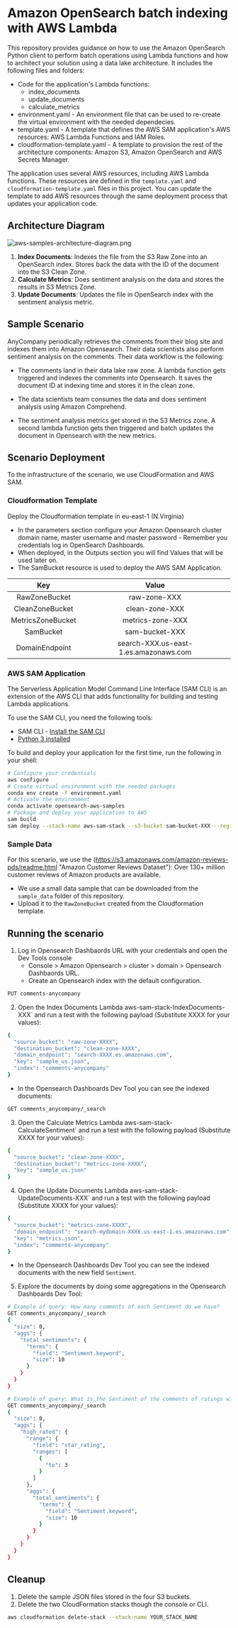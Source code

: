 # Amazon OpenSearch batch indexing with AWS Lambda
This repository provides guidance on how to use the Amazon OpenSearch Python client to perform batch operations using Lambda functions and how to architect your solution using a data lake architecture. It includes the following files and folders:

- Code for the application's Lambda functions:
    - index_documents
    - update_documents
    - calculate_metrics
- environment.yaml - An environment file that can be used to re-create the virtual environment with the needed dependecies.
- template.yaml - A template that defines the AWS SAM application's AWS resources: AWS Lambda Functions and IAM Roles.
- cloudformation-template.yaml - A template to provision the rest of the architecture components: Amazon S3, Amazon OpenSearch and AWS Secrets Manager.

The application uses several AWS resources, including AWS Lambda functions. These resources are defined in the `template.yaml` and  `cloudformation-template.yaml` files in this project. You can update the template to add AWS resources through the same deployment process that updates your application code.

## Architecture Diagram


![aws-samples-architecture-diagram.png](aws-samples-architecture-diagram.png)

1. **Index Documents**: Indexes the file from the S3 Raw Zone into an OpenSearch index. Stores back the data with the ID of the document into the S3 Clean Zone.
2. **Calculate Metrics**: Does sentiment analysis on the data and stores the results in S3 Metrics Zone.
3. **Update Documents**: Updates the file in OpenSearch index with the sentiment analysis metric.


## Sample Scenario
AnyCompany periodically retrieves the comments from their blog site and indexes them into Amazon Opensearch. Their data scientists also perform sentiment analysis on the comments. Their data workflow is the following:

- The comments land in their data lake raw zone. A lambda function gets triggered and indexes the comments into Opensearch. It saves the document ID at indexing time and stores it in the clean zone.

- The data scientists team consumes the data and does sentiment analysis using Amazon Comprehend.

- The sentiment analysis metrics get stored in the S3 Metrics zone. A second lambda function gets then triggered and batch updates the document in Opensearch with the new metrics.


## Scenario Deployment

To the infrastructure of the scenario, we use CloudFormation and AWS SAM.

### Cloudformation Template

Deploy the Cloudformation template in eu-east-1 (N.Virginia)
- In the parameters section configure your Amazon Opensearch cluster domain name, master username and master password - Remember you credentials log in OpenSearch Dashboards.
- When deployed, in the Outputs section you will find Values that will be used later on.
- The SamBucket resource is used to deploy the AWS SAM Application.

Key  | Value
:-------------: | :-------------:
RawZoneBucket  | raw-zone-XXX
CleanZoneBucket  | clean-zone-XXX
MetricsZoneBucket  | metrics-zone-XXX
SamBucket        | sam-bucket-XXX 
DomainEndpoint  | search-XXX.us-east-1.es.amazonaws.com

### AWS SAM Application

The Serverless Application Model Command Line Interface (SAM CLI) is an extension of the AWS CLI that adds functionality for building and testing Lambda applications. 

To use the SAM CLI, you need the following tools:

* SAM CLI - [Install the SAM CLI](https://docs.aws.amazon.com/serverless-application-model/latest/developerguide/serverless-sam-cli-install.html)
* [Python 3 installed](https://www.python.org/downloads/)

To build and deploy your application for the first time, run the following in your shell:

```bash
# Configure your credentials
aws configure
# Create virtual environment with the needed packages
conda env create -f environment.yaml
# Activate the environment
conda activate opensearch-aws-samples
# Package and deploy your application to AWS
sam build
sam deploy --stack-name aws-sam-stack --s3-bucket sam-bucket-XXX --region us-east-1 --capabilities CAPABILITY_IAM
```

### Sample Data

For this scenario, we use the (https://s3.amazonaws.com/amazon-reviews-pds/readme.html "Amazon Customer Reviews Dataset"): Over 130+ million customer reviews of Amazon products are available.

- We use a small data sample that can be downloaded from the `sample_data` folder of this repository.
- Upload it to the `RawZoneBucket` created from the Cloudformation template.

## Running the scenario

1. Log in Opensearch Dashbaords URL with your credentials and open the Dev Tools console 
    - Console > Amazon Opensearch > cluster > domain > Opensearch Dashbaords URL.
    - Create an Opensearch index with the default configuration.
```bash
PUT comments-anycompany
```
2. Open the Index Documents Lambda aws-sam-stack-IndexDocuments-XXX` and run a test with the following payload (Substitute XXXX for your values):
```bash
{
  "source_bucket": "raw-zone-XXXX",
  "destination_bucket": "clean-zone-XXXX",
  "domain_endpoint": "search-XXXX.es.amazonaws.com",
  "key": "sample_us.json",
  "index": "comments-anycompany"
}
```

  -  In the Opensearch Dashboards Dev Tool you can see the indexed documents:
```bash
GET comments_anycompany/_search
```

3. Open the Calculate Metrics Lambda aws-sam-stack-CalculateSentiment` and run a test with the following payload (Substitute XXXX for your values):
```bash
{
  "source_bucket": "clean-zone-XXXX",
  "destination_bucket": "metrics-zone-XXXX",
  "key": "sample_us.json"
}
```
4. Open the Update Documents Lambda aws-sam-stack-UpdateDocuments-XXX` and run a test with the following payload (Substitute XXXX for your values):
```bash
{
  "source_bucket": "metrics-zone-XXXX",
  "domain_endpoint": "search-mydomain-XXXX.us-east-1.es.amazonaws.com",
  "key": "metrics.json",
  "index": "comments-anycompany"
}
```
  -  In the Opensearch Dashboards Dev Tool you can see the indexed documents with the new field `Sentiment`.
5. Explore the documents by doing some aggregations in the Opensearch Dashboards Dev Tool:
```bash
# Example of query: How many comments of each Sentiment do we have?
GET comments_anycompany/_search
{
  "size": 0,
  "aggs": {
    "total_sentiments": {
      "terms": {
        "field": "Sentiment.keyword",
        "size": 10
      }
    }
  }
}
```

```bash
# Example of query: What is the Sentiment of the comments of ratings with less than 3 stars rating?
GET comments_anycompany/_search
{
  "size": 0,
  "aggs": {
    "high_rated": {
      "range": {
        "field": "star_rating",
        "ranges": [
          {
            "to": 3
          }
        ]
      },
      "aggs": {
        "total_sentiments": {
          "terms": {
            "field": "Sentiment.keyword",
            "size": 10
          }
        }
      }
    }
  }
}
```

## Cleanup

1. Delete the sample JSON files stored in the four S3 buckets.
2. Delete the two CloudFormation stacks though the console or CLI.
```bash
aws cloudformation delete-stack --stack-name YOUR_STACK_NAME
```
